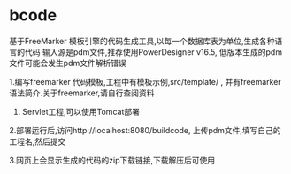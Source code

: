 # bcode
基于FreeMarker 模板引擎的代码生成工具,以每一个数据库表为单位,生成各种语言的代码
输入源是pdm文件,推荐使用PowerDesigner v16.5,  低版本生成的pdm文件可能会发生pdm文件解析错误

1.编写freemarker 代码模板,工程中有模板示例,src/template/ , 并有freemarker语法简介.关于freemarker,请自行查阅资料

1. Servlet工程,可以使用Tomcat部署

2.部署运行后,访问http://localhost:8080/buildcode, 上传pdm文件,填写自己的工程名,然后提交

3.网页上会显示生成的代码的zip下载链接,下载解压后可使用

